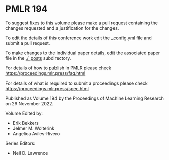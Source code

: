 # PMLR 194

To suggest fixes to this volume please make a pull request containing the changes requested and a justification for the changes.

To edit the details of this conference work edit the [_config.yml](./_config.yml) file and submit a pull request.

To make changes to the individual paper details, edit the associated paper file in the [./_posts](./_posts) subdirectory.

For details of how to publish in PMLR please check https://proceedings.mlr.press/faq.html

For details of what is required to submit a proceedings please check https://proceedings.mlr.press/spec.html



Published as Volume 194 by the Proceedings of Machine Learning Research on 29 November 2022.

Volume Edited by:
  * Erik Bekkers
  * Jelmer M. Wolterink
  * Angelica Aviles-Rivero

Series Editors:
  * Neil D. Lawrence
